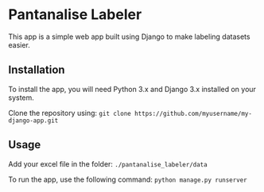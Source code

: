 # Pantanalise Labeler

This app is a simple web app built using Django to make labeling datasets easier.

## Installation

To install the app, you will need Python 3.x and Django 3.x installed on your system.

Clone the repository using:
```git clone https://github.com/myusername/my-django-app.git```

## Usage
Add your excel file in the folder:
``./pantanalise_labeler/data``

To run the app, use the following command:
```python manage.py runserver```
